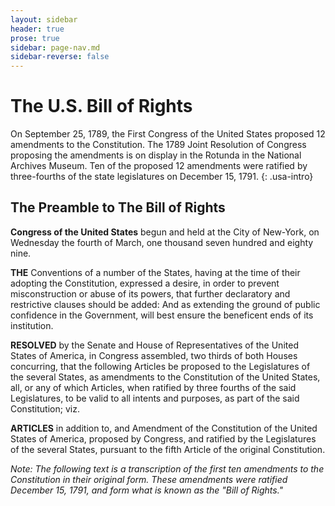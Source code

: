 ```yaml
---
layout: sidebar
header: true
prose: true
sidebar: page-nav.md
sidebar-reverse: false
---
```


# The U.S. Bill of Rights

On September 25, 1789, the First Congress of the United States proposed 12 amendments to the Constitution. The 1789 Joint Resolution of Congress proposing the amendments is on display in the Rotunda in the National Archives Museum. Ten of the proposed 12 amendments were ratified by three-fourths of the state legislatures on December 15, 1791.
{: .usa-intro}

## The Preamble to The Bill of Rights

**Congress of the United States** begun and held at the City of New-York, on Wednesday the fourth of March, one thousand seven hundred and eighty nine.

**THE** Conventions of a number of the States, having at the time of their adopting the Constitution, expressed a desire, in order to prevent misconstruction or abuse of its powers, that further declaratory and restrictive clauses should be added: And as extending the ground of public confidence in the Government, will best ensure the beneficent ends of its institution.

**RESOLVED** by the Senate and House of Representatives of the United States of America, in Congress assembled, two thirds of both Houses concurring, that the following Articles be proposed to the Legislatures of the several States, as amendments to the Constitution of the United States, all, or any of which Articles, when ratified by three fourths of the said Legislatures, to be valid to all intents and purposes, as part of the said Constitution; viz.

**ARTICLES** in addition to, and Amendment of the Constitution of the United States of America, proposed by Congress, and ratified by the Legislatures of the several States, pursuant to the fifth Article of the original Constitution.

*Note: The following text is a transcription of the first ten amendments to the Constitution in their original form. These amendments were ratified December 15, 1791, and form what is known as the "Bill of Rights."*
